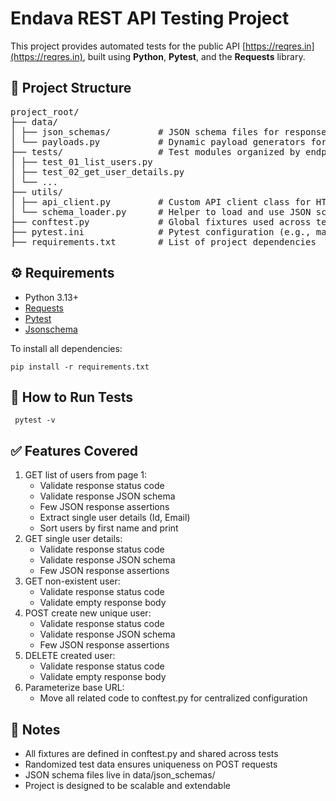 # Endava REST API Testing Project

This project provides automated tests for the public API [https://reqres.in](https://reqres.in), built using **Python**, **Pytest**, and the **Requests** library.

## 📁 Project Structure

<pre>
project_root/
├── data/
│ ├── json_schemas/         # JSON schema files for response validation
│ └── payloads.py           # Dynamic payload generators for requests
├── tests/                  # Test modules organized by endpoint/functionality
│ ├── test_01_list_users.py
│ ├── test_02_get_user_details.py
│ └── ...
├── utils/
│ ├── api_client.py         # Custom API client class for HTTP methods
│ └── schema_loader.py      # Helper to load and use JSON schemas
├── conftest.py             # Global fixtures used across tests
├── pytest.ini              # Pytest configuration (e.g., markers)
├── requirements.txt        # List of project dependencies
</pre>

## ⚙️ Requirements

- Python 3.13+
- [Requests](https://pypi.org/project/requests/)
- [Pytest](https://pypi.org/project/pytest/)
- [Jsonschema](https://pypi.org/project/jsonschema/)

To install all dependencies:

```pip install -r requirements.txt```

## 🚀 How to Run Tests
``` pytest -v```

## ✅ Features Covered
1. GET list of users from page 1:
    * Validate response status code
    * Validate response JSON schema
    * Few JSON response assertions
    * Extract single user details (Id, Email)
    * Sort users by first name and print
2. GET single user details:
    * Validate response status code
    * Validate response JSON schema
    * Few JSON response assertions
3. GET non-existent user:
    * Validate response status code
    * Validate empty response body
4. POST create new unique user:
    * Validate response status code
    * Validate response JSON schema
    * Few JSON response assertions
5. DELETE created user:
    * Validate response status code
    * Validate empty response body
6. Parameterize base URL:
    * Move all related code to conftest.py for centralized configuration

## 📝 Notes
* All fixtures are defined in conftest.py and shared across tests
* Randomized test data ensures uniqueness on POST requests
* JSON schema files live in data/json_schemas/
* Project is designed to be scalable and extendable